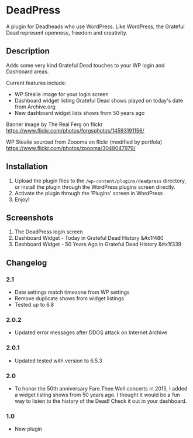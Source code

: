 # DeadPress
  
A plugin for Deadheads who use WordPress. Like WordPress, the Grateful Dead represent openness, freedom and creativity.
  
## Description

Adds some very kind Grateful Dead touches to your WP login and Dashboard areas.

Current features include:

* WP Stealie image for your login screen  
* Dashboard widget listing Grateful Dead shows played on today's date from Archive.org  
* New dashboard widget lists shows from 50 years ago

Banner image by The Real Ferg on flickr  
https://www.flickr.com/photos/fergsphotos/14593191156/

WP Stealie sourced from Zoooma on flickr (modified by portfola)  
https://www.flickr.com/photos/zoooma/3048047979/

## Installation

1. Upload the plugin files to the `/wp-content/plugins/deadpress` directory, or install the plugin through the WordPress plugins screen directly.
1. Activate the plugin through the 'Plugins' screen in WordPress
1. Enjoy!

## Screenshots

1. The DeadPress login screen
1. Dashboard Widget - Today in Grateful Dead History &#x1f480  
1. Dashboard Widget - 50 Years Ago in Grateful Dead History &#x1f339    

## Changelog

### 2.1
* Date settings match timezone from WP settings
* Remove duplicate shows from widget listings
* Tested up to 6.8

### 2.0.2
* Updated error messages after DDOS attack on Internet Archive

### 2.0.1
* Updated tested with version to 6.5.3

### 2.0
* To honor the 50th anniversary Fare Thee Well concerts in 2015, I added a widget listing shows from 50 years ago. I thought it would be a fun way to listen to the history of the Dead! Check it out in your dashboard.

### 1.0
* New plugin